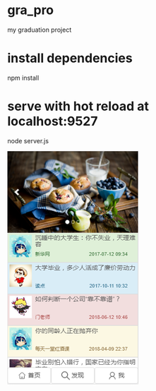# gra_pro
my graduation project

# install dependencies
npm install

# serve with hot reload at localhost:9527
node server.js

![Image text](https://raw.githubusercontent.com/wilphy/gra_pro/master/static/effectPic/home.png)
